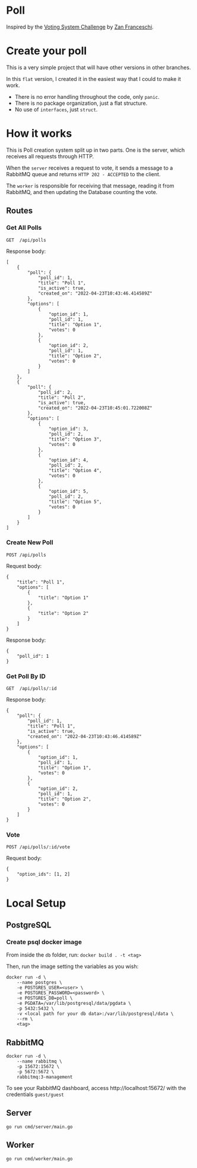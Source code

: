 # Poll
Inspired by the [Voting System Challenge](https://dev.to/zanfranceschi/desafio-sistema-de-votacao-bbb-50e3) by [Zan Franceschi](https://github.com/zanfranceschi).

# Create your poll
This is a very simple project that will have other versions in other branches.

In this `flat` version, I created it in the easiest way that I could to make it work. 
- There is no error handling throughout the code, only `panic`. 
- There is no package organization, just a flat structure.
- No use of `interfaces`, just `struct`.

# How it works
This is Poll creation system split up in two parts. One is the server, which receives all requests through HTTP.

When the `server` receives a request to vote, it sends a message to a RabbitMQ queue and returns `HTTP 202 - ACCEPTED` to the client.

The `worker` is responsible for receiving that message, reading it from RabbitMQ, and then updating the Database counting the vote.

## Routes
###  **Get All Polls**
`GET  /api/polls`

Response body:
```
[
    {
        "poll": {
            "poll_id": 1,
            "title": "Poll 1",
            "is_active": true,
            "created_on": "2022-04-23T10:43:46.414589Z"
        },
        "options": [
            {
                "option_id": 1,
                "poll_id": 1,
                "title": "Option 1",
                "votes": 0
            },
            {
                "option_id": 2,
                "poll_id": 1,
                "title": "Option 2",
                "votes": 0
            }
        ]
    },
    {
        "poll": {
            "poll_id": 2,
            "title": "Poll 2",
            "is_active": true,
            "created_on": "2022-04-23T10:45:01.722008Z"
        },
        "options": [
            {
                "option_id": 3,
                "poll_id": 2,
                "title": "Option 3",
                "votes": 0
            },
            {
                "option_id": 4,
                "poll_id": 2,
                "title": "Option 4",
                "votes": 0
            },
            {
                "option_id": 5,
                "poll_id": 2,
                "title": "Option 5",
                "votes": 0
            }
        ]
    }
]
```

### **Create New Poll**
`POST /api/polls`

Request body:
```
{
    "title": "Poll 1",
    "options": [
        {
            "title": "Option 1"
        },
        {
            "title": "Option 2"
        }
    ]
}
```
Response body:
```
{
    "poll_id": 1
}
```

### **Get Poll By ID**
`GET  /api/polls/:id`

Response body:
```
{
    "poll": {
        "poll_id": 1,
        "title": "Poll 1",
        "is_active": true,
        "created_on": "2022-04-23T10:43:46.414589Z"
    },
    "options": [
        {
            "option_id": 1,
            "poll_id": 1,
            "title": "Option 1",
            "votes": 0
        },
        {
            "option_id": 2,
            "poll_id": 1,
            "title": "Option 2",
            "votes": 0
        }
    ]
}
```

### **Vote**
`POST /api/polls/:id/vote`

Request body:
```
{    
    "option_ids": [1, 2]
}
```

# Local Setup

## PostgreSQL

### Create psql docker image

From inside the `db` folder, run: `docker build . -t <tag>`

Then, run the image setting the variables as you wish:
```
docker run -d \
    --name postgres \
    -e POSTGRES_USER=<user> \
    -e POSTGRES_PASSWORD=<password> \
    -e POSTGRES_DB=poll \
    -e PGDATA=/var/lib/postgresql/data/pgdata \
    -p 5432:5432 \
    -v <local path for your db data>:/var/lib/postgresql/data \
    --rm \
    <tag>
```

## RabbitMQ
```
docker run -d \
    --name rabbitmq \
    -p 15672:15672 \
    -p 5672:5672 \
    rabbitmq:3-management
```
To see your RabbitMQ dashboard, access http://localhost:15672/ with the credentials `guest/guest`

## Server
`go run cmd/server/main.go`

## Worker
`go run cmd/worker/main.go`